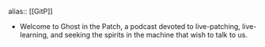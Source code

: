 alias:: [[GitP]]

- Welcome to Ghost in the Patch, a podcast devoted to live-patching, live-learning, and seeking the spirits in the machine that wish to talk to us.